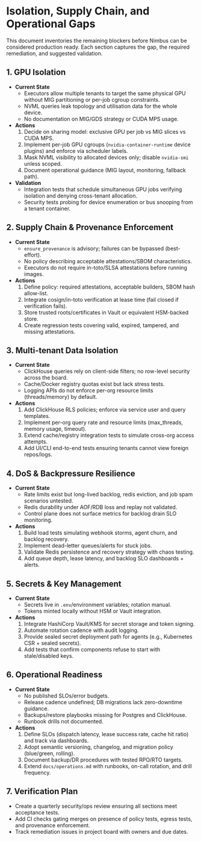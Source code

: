 # Isolation, Supply Chain, and Operational Gaps

This document inventories the remaining blockers before Nimbus can be considered production ready. Each section captures the gap, the required remediation, and suggested validation.

## 1. GPU Isolation

- **Current State**
  - Executors allow multiple tenants to target the same physical GPU without MIG partitioning or per-job cgroup constraints.
  - NVML queries leak topology and utilisation data for the whole device.
  - No documentation on MIG/GDS strategy or CUDA MPS usage.
- **Actions**
  1. Decide on sharing model: exclusive GPU per job vs MIG slices vs CUDA MPS.
  2. Implement per-job GPU cgroups (`nvidia-container-runtime` device plugins) and enforce via scheduler labels.
  3. Mask NVML visibility to allocated devices only; disable `nvidia-smi` unless scoped.
  4. Document operational guidance (MIG layout, monitoring, fallback path).
- **Validation**
  - Integration tests that schedule simultaneous GPU jobs verifying isolation and denying cross-tenant allocation.
  - Security tests probing for device enumeration or bus snooping from a tenant container.

## 2. Supply Chain & Provenance Enforcement

- **Current State**
  - `ensure_provenance` is advisory; failures can be bypassed (best-effort).
  - No policy describing acceptable attestations/SBOM characteristics.
  - Executors do not require in-toto/SLSA attestations before running images.
- **Actions**
  1. Define policy: required attestations, acceptable builders, SBOM hash allow-list.
  2. Integrate cosign/in-toto verification at lease time (fail closed if verification fails).
  3. Store trusted roots/certificates in Vault or equivalent HSM-backed store.
  4. Create regression tests covering valid, expired, tampered, and missing attestations.

## 3. Multi-tenant Data Isolation

- **Current State**
  - ClickHouse queries rely on client-side filters; no row-level security across the board.
  - Cache/Docker registry quotas exist but lack stress tests.
  - Logging APIs do not enforce per-org resource limits (threads/memory) by default.
- **Actions**
  1. Add ClickHouse RLS policies; enforce via service user and query templates.
  2. Implement per-org query rate and resource limits (max_threads, memory usage, timeout).
  3. Extend cache/registry integration tests to simulate cross-org access attempts.
  4. Add UI/CLI end-to-end tests ensuring tenants cannot view foreign repos/logs.

## 4. DoS & Backpressure Resilience

- **Current State**
  - Rate limits exist but long-lived backlog, redis eviction, and job spam scenarios untested.
  - Redis durability under AOF/RDB loss and replay not validated.
  - Control plane does not surface metrics for backlog drain SLO monitoring.
- **Actions**
  1. Build load tests simulating webhook storms, agent churn, and backlog recovery.
  2. Implement dead-letter queues/alerts for stuck jobs.
  3. Validate Redis persistence and recovery strategy with chaos testing.
  4. Add queue depth, lease latency, and backlog SLO dashboards + alerts.

## 5. Secrets & Key Management

- **Current State**
  - Secrets live in `.env`/environment variables; rotation manual.
  - Tokens minted locally without HSM or Vault integration.
- **Actions**
  1. Integrate HashiCorp Vault/KMS for secret storage and token signing.
  2. Automate rotation cadence with audit logging.
  3. Provide sealed secret deployment path for agents (e.g., Kubernetes CSR + sealed secrets).
  4. Add tests that confirm components refuse to start with stale/disabled keys.

## 6. Operational Readiness

- **Current State**
  - No published SLOs/error budgets.
  - Release cadence undefined; DB migrations lack zero-downtime guidance.
  - Backups/restore playbooks missing for Postgres and ClickHouse.
  - Runbook drills not documented.
- **Actions**
  1. Define SLOs (dispatch latency, lease success rate, cache hit ratio) and track via dashboards.
  2. Adopt semantic versioning, changelog, and migration policy (blue/green, rolling).
  3. Document backup/DR procedures with tested RPO/RTO targets.
  4. Extend `docs/operations.md` with runbooks, on-call rotation, and drill frequency.

## 7. Verification Plan

- Create a quarterly security/ops review ensuring all sections meet acceptance tests.
- Add CI checks gating merges on presence of policy tests, egress tests, and provenance enforcement.
- Track remediation issues in project board with owners and due dates.
